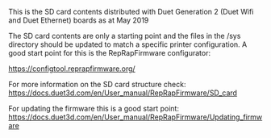 This is the SD card contents distributed with Duet Generation 2 (Duet Wifi and Duet Ethernet) boards as at May 2019

The SD card contents are only a starting point and the files in the /sys directory should be updated to match a specific printer configuration. A good start point for this is the RepRapFirmware configurator:

https://configtool.reprapfirmware.org/

For more information on the SD card structure check:
https://docs.duet3d.com/en/User_manual/RepRapFirmware/SD_card

For updating the firmware this is a good start point:
https://docs.duet3d.com/en/User_manual/RepRapFirmware/Updating_firmware
